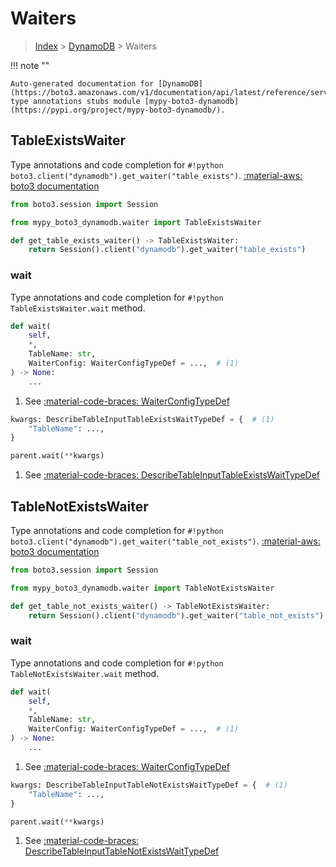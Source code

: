 # Waiters

> [Index](../README.md) > [DynamoDB](./README.md) > Waiters

!!! note ""

    Auto-generated documentation for [DynamoDB](https://boto3.amazonaws.com/v1/documentation/api/latest/reference/services/dynamodb.html#DynamoDB)
    type annotations stubs module [mypy-boto3-dynamodb](https://pypi.org/project/mypy-boto3-dynamodb/).

## TableExistsWaiter

Type annotations and code completion for `#!python boto3.client("dynamodb").get_waiter("table_exists")`.
[:material-aws: boto3 documentation](https://boto3.amazonaws.com/v1/documentation/api/latest/reference/services/dynamodb.html#DynamoDB.Waiter.TableExists)

```python title="Usage example"
from boto3.session import Session

from mypy_boto3_dynamodb.waiter import TableExistsWaiter

def get_table_exists_waiter() -> TableExistsWaiter:
    return Session().client("dynamodb").get_waiter("table_exists")
```


### wait

Type annotations and code completion for `#!python TableExistsWaiter.wait` method.

```python title="Method definition"
def wait(
    self,
    *,
    TableName: str,
    WaiterConfig: WaiterConfigTypeDef = ...,  # (1)
) -> None:
    ...
```

1. See [:material-code-braces: WaiterConfigTypeDef](./type_defs.md#waiterconfigtypedef) 


```python title="Usage example with kwargs"
kwargs: DescribeTableInputTableExistsWaitTypeDef = {  # (1)
    "TableName": ...,
}

parent.wait(**kwargs)
```

1. See [:material-code-braces: DescribeTableInputTableExistsWaitTypeDef](./type_defs.md#describetableinputtableexistswaittypedef) 
## TableNotExistsWaiter

Type annotations and code completion for `#!python boto3.client("dynamodb").get_waiter("table_not_exists")`.
[:material-aws: boto3 documentation](https://boto3.amazonaws.com/v1/documentation/api/latest/reference/services/dynamodb.html#DynamoDB.Waiter.TableNotExists)

```python title="Usage example"
from boto3.session import Session

from mypy_boto3_dynamodb.waiter import TableNotExistsWaiter

def get_table_not_exists_waiter() -> TableNotExistsWaiter:
    return Session().client("dynamodb").get_waiter("table_not_exists")
```


### wait

Type annotations and code completion for `#!python TableNotExistsWaiter.wait` method.

```python title="Method definition"
def wait(
    self,
    *,
    TableName: str,
    WaiterConfig: WaiterConfigTypeDef = ...,  # (1)
) -> None:
    ...
```

1. See [:material-code-braces: WaiterConfigTypeDef](./type_defs.md#waiterconfigtypedef) 


```python title="Usage example with kwargs"
kwargs: DescribeTableInputTableNotExistsWaitTypeDef = {  # (1)
    "TableName": ...,
}

parent.wait(**kwargs)
```

1. See [:material-code-braces: DescribeTableInputTableNotExistsWaitTypeDef](./type_defs.md#describetableinputtablenotexistswaittypedef) 
